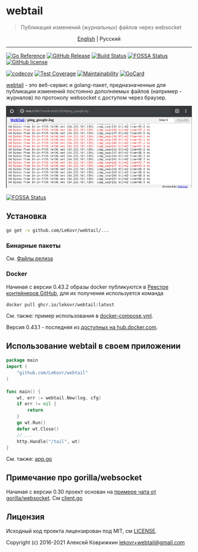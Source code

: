 # webtail

> Публикация изменений (журнальных) файлов через websocket

<p align="center">
  <a href="README.md#webtail">English</a> |
  <span>Pусский</span>
</p>

---

[![Go Reference][ref1]][ref2]
 [![GitHub Release][gr1]][gr2]
 [![Build Status][bs1]][bs2]
 [![FOSSA Status][fs1]][fs2]
 [![GitHub license][gl1]][gl2]

[![codecov][cc1]][cc2]
 [![Test Coverage][cct1]][cct2]
 [![Maintainability][ccm1]][ccm2]
 [![GoCard][gc1]][gc2]

[cct1]: https://api.codeclimate.com/v1/badges/909eca87d9ee5b216a6b/test_coverage
[cct2]: https://codeclimate.com/github/LeKovr/webtail/test_coverage
[ccm1]: https://api.codeclimate.com/v1/badges/909eca87d9ee5b216a6b/maintainability
[ccm2]: https://codeclimate.com/github/LeKovr/webtail/maintainability
[fs1]: https://app.fossa.com/api/projects/git%2Bgithub.com%2FLeKovr%2Fwebtail.svg?type=shield
[fs2]: https://app.fossa.com/projects/git%2Bgithub.com%2FLeKovr%2Fwebtail?ref=badge_shield
[ref1]: https://pkg.go.dev/badge/github.com/LeKovr/webtail.svg
[ref2]: https://pkg.go.dev/github.com/LeKovr/webtail
[cc1]: https://codecov.io/gh/LeKovr/webtail/branch/master/graph/badge.svg
[cc2]: https://codecov.io/gh/LeKovr/webtail
[gc1]: https://goreportcard.com/badge/github.com/LeKovr/webtail
[gc2]: https://goreportcard.com/report/github.com/LeKovr/webtail
[bs1]: https://cloud.drone.io/api/badges/LeKovr/webtail/status.svg
[bs2]: https://cloud.drone.io/LeKovr/webtail
[gr1]: https://img.shields.io/github/release/LeKovr/webtail.svg
[gr2]: https://github.com/LeKovr/webtail/releases
[gl1]: https://img.shields.io/github/license/LeKovr/webtail.svg
[gl2]: https://github.com/LeKovr/webtail/blob/master/LICENSE

[webtail](https://github.com/LeKovr/webtail) - это веб-сервис и golang-пакет, предназначенные для публикации изменений постоянно дополняемых файлов (например - журналов) по протоколу websocket с доступом через браузер.

![Ping stream sample](screenshot.png)

[![FOSSA Status](https://app.fossa.com/api/projects/git%2Bgithub.com%2FLeKovr%2Fwebtail.svg?type=large)](https://app.fossa.com/projects/git%2Bgithub.com%2FLeKovr%2Fwebtail?ref=badge_large)

## Установка

```sh
go get -v github.com/LeKovr/webtail/...
```

### Бинарные пакеты

См. [Файлы релиза](https://github.com/LeKovr/webtail/releases/latest)

### Docker

Начиная с версии 0.43.2 образы docker публикуются в [Реестре контейнеров GitHub](https://ghcr.io), для их получения используется команда

```sh
docker pull ghcr.io/lekovr/webtail:latest
```

См. также: пример использования в [docker-compose.yml](docker-compose.yml).

Версия 0.43.1 - последняя из [доступных на hub.docker.com](https://hub.docker.com/repository/docker/lekovr/webtail/tags).

## Использование webtail в своем приложении

```go
package main
import (
    "github.com/LeKovr/webtail"
)

func main() {
    wt, err := webtail.New(log, cfg)
    if err != nil {
        return
    }
    go wt.Run()
    defer wt.Close()
    // ...
    http.Handle("/tail", wt)
}
```

См. также: [app.go](https://github.com/LeKovr/webtail/blob/master/cmd/webtail/app.go)

## Примечание про gorilla/websocket

Начиная с версии 0.30 проект основан на [примере чата от gorilla/websocket](https://github.com/gorilla/websocket/tree/master/examples/chat). См [client.go](client.go)

## Лицензия

Исходный код проекта лицензирован под MIT, см [LICENSE](LICENSE).

Copyright (c) 2016-2021 Алексей Коврижкин <lekovr+webtail@gmail.com>
